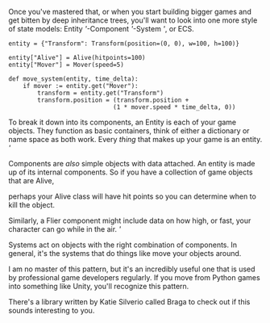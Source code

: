 Once you've mastered that, or when you start building bigger games and get
bitten by deep inheritance trees, you'll want to look into one more style of
state models: Entity *'*-Component *'*-System *'*, or ECS.

    entity = {"Transform": Transform(position=(0, 0), w=100, h=100)}

    entity["Alive"] = Alive(hitpoints=100)
    entity["Mover"] = Mover(speed=5)

    def move_system(entity, time_delta):
        if mover := entity.get("Mover"):
            transform = entity.get("Transform")
            transform.position = (transform.position +
                                 (1 * mover.speed * time_delta, 0))

To break it down into its components, an Entity is each of your game objects.
They function as basic containers, think of either a dictionary or name space as
both work. Every _thing_ that makes up your game is an entity. *'*

Components are _also_ simple objects with data attached. An entity is made up of
its internal components. So if you have a collection of game objects that are
Alive,

perhaps your Alive class will have hit points so you can determine 
when to kill the object.

Similarly, a Flier component might include data on how high, or fast, your
character can go while in the air. *'*

Systems act on objects with the right combination of components. In general,
it's the systems that do things like move your objects around.

I am no master of this pattern, but it's an incredibly useful one that is used
by professional game developers regularly. If you move from Python games into
something like Unity, you'll recognize this pattern.

There's a library written by Katie Silverio called Braga to check out if this
sounds interesting to you.
